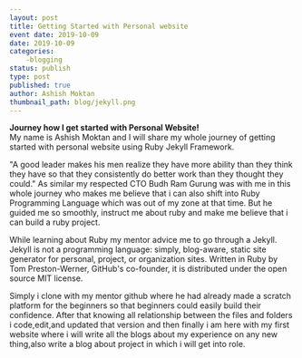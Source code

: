 ```yaml
---
layout: post
title: Getting Started with Personal website
event date: 2019-10-09
date: 2019-10-09
categories:
    -blogging
status: publish
type: post
published: true
author: Ashish Moktan
thumbnail_path: blog/jekyll.png
---
```

<b>Journey how I get started with Personal Website!</b> <br>
My name is Ashish Moktan and  I will share my whole journey of getting started with personal website using Ruby Jekyll Framework.

"A good leader makes his men realize they have more ability than they think they have so that they consistently do better work than they thought they could." As similar my respected CTO Budh Ram Gurung was with me in this whole journey who makes me believe that i can also shift into Ruby Programming Language which was out of my zone at that time. But he guided me so smoothly, instruct me about ruby and make me believe that i can build a ruby project. 

While learning about Ruby my mentor advice me to go through a Jekyll. Jekyll is not a programming language: simply, blog-aware, static site generator for personal, project, or organization sites. Written in Ruby by Tom Preston-Werner, GitHub's co-founder, it is distributed under the open source MIT license.

Simply i clone with my mentor github where he had already made a scratch platform for the beginners so that beginners could easily build their confidence.
After that knowing all relationship between the files and folders i code,edit,and updated that version and then finally i am here with my first website where i will write all the blogs about my experience on any new thing,also write a blog about project in which i will get into role.


